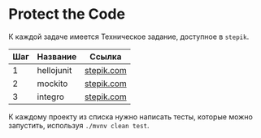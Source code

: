 # Protect the Code

К каждой задаче имеется Техническое задание, доступное в `stepik`.

| Шаг | Название     | Ссылка                  | 
| --- | ------- | -------------------------     |
| 1   | hellojunit    | [stepik.com](https://stepik.org/lesson/716657/step/1?unit=717446)     |
| 2   | mockito  | [stepik.com](https://stepik.org/lesson/716658/step/1?unit=717447)     |
| 3   | integro     | [stepik.com](https://stepik.org/lesson/716659/step/1?unit=717448)     |

К каждому проекту из списка нужно написать тесты, которые можно запустить, используя `./mvnv clean test`.
